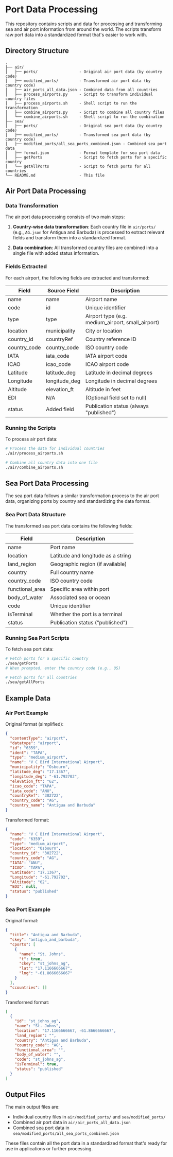 # Port Data Processing

This repository contains scripts and data for processing and transforming sea and air port information from around the world. The scripts transform raw port data into a standardized format that's easier to work with.

## Directory Structure

```
.
├── air/
│   ├── ports/                  - Original air port data (by country code)
│   ├── modified_ports/         - Transformed air port data (by country code)
│   ├── air_ports_all_data.json - Combined data from all countries
│   ├── process_airports.py     - Script to transform individual country files
│   ├── process_airports.sh     - Shell script to run the transformation
│   ├── combine_airports.py     - Script to combine all country files
│   └── combine_airports.sh     - Shell script to run the combination
├── sea/
│   ├── ports/                  - Original sea port data (by country code)
│   ├── modified_ports/         - Transformed sea port data (by country code)
│   ├── modified_ports/all_sea_ports_combined.json - Combined sea port data
│   ├── format.json             - Format template for sea port data
│   ├── getPorts                - Script to fetch ports for a specific country
│   └── getAllPorts             - Script to fetch ports for all countries
└── README.md                   - This file
```

## Air Port Data Processing

### Data Transformation

The air port data processing consists of two main steps:

1. **Country-wise data transformation**: Each country file in `air/ports/` (e.g., `AG.json` for Antigua and Barbuda) is processed to extract relevant fields and transform them into a standardized format.

2. **Data combination**: All transformed country files are combined into a single file with added status information.

### Fields Extracted

For each airport, the following fields are extracted and transformed:

| Field        | Source Field  | Description                                       |
| ------------ | ------------- | ------------------------------------------------- |
| name         | name          | Airport name                                      |
| code         | id            | Unique identifier                                 |
| type         | type          | Airport type (e.g. medium_airport, small_airport) |
| location     | municipality  | City or location                                  |
| country_id   | countryRef    | Country reference ID                              |
| country_code | country_code  | ISO country code                                  |
| IATA         | iata_code     | IATA airport code                                 |
| ICAO         | icao_code     | ICAO airport code                                 |
| Latitude     | latitude_deg  | Latitude in decimal degrees                       |
| Longitude    | longitude_deg | Longitude in decimal degrees                      |
| Altitude     | elevation_ft  | Altitude in feet                                  |
| EDI          | N/A           | (Optional field set to null)                      |
| status       | Added field   | Publication status (always "published")           |

### Running the Scripts

To process air port data:

```bash
# Process the data for individual countries
./air/process_airports.sh

# Combine all country data into one file
./air/combine_airports.sh
```

## Sea Port Data Processing

The sea port data follows a similar transformation process to the air port data, organizing ports by country and standardizing the data format.

### Sea Port Data Structure

The transformed sea port data contains the following fields:

| Field           | Description                        |
| --------------- | ---------------------------------- |
| name            | Port name                          |
| location        | Latitude and longitude as a string |
| land_region     | Geographic region (if available)   |
| country         | Full country name                  |
| country_code    | ISO country code                   |
| functional_area | Specific area within port          |
| body_of_water   | Associated sea or ocean            |
| code            | Unique identifier                  |
| isTerminal      | Whether the port is a terminal     |
| status          | Publication status ("published")   |

### Running Sea Port Scripts

To fetch sea port data:

```bash
# Fetch ports for a specific country
./sea/getPorts
# When prompted, enter the country code (e.g., US)

# Fetch ports for all countries
./sea/getAllPorts
```

## Example Data

### Air Port Example

Original format (simplified):

```json
{
  "contentType": "airport",
  "datatype": "airport",
  "id": "6359",
  "ident": "TAPA",
  "type": "medium_airport",
  "name": "V C Bird International Airport",
  "municipality": "Osbourn",
  "latitude_deg": "17.1367",
  "longitude_deg": "-61.792702",
  "elevation_ft": "62",
  "icao_code": "TAPA",
  "iata_code": "ANU",
  "countryRef": "302722",
  "country_code": "AG",
  "country_name": "Antigua and Barbuda"
}
```

Transformed format:

```json
{
  "name": "V C Bird International Airport",
  "code": "6359",
  "type": "medium_airport",
  "location": "Osbourn",
  "country_id": "302722",
  "country_code": "AG",
  "IATA": "ANU",
  "ICAO": "TAPA",
  "Latitude": "17.1367",
  "Longitude": "-61.792702",
  "Altitude": "62",
  "EDI": null,
  "status": "published"
}
```

### Sea Port Example

Original format:

```json
{
  "title": "Antigua and Barbuda",
  "ckey": "antigua_and_barbuda",
  "cports": [
    {
      "name": "St. Johns",
      "t": true,
      "ckey": "st_johns_ag",
      "lat": "17.1166666667",
      "lng": "-61.8666666667"
    }
  ],
  "ccountries": []
}
```

Transformed format:

```json
[
  {
    "id": "st_johns_ag",
    "name": "St. Johns",
    "location": "17.1166666667, -61.8666666667",
    "land_region": "",
    "country": "Antigua and Barbuda",
    "country_code": "AG",
    "functional_area": "",
    "body_of_water": "",
    "code": "st_johns_ag",
    "isTerminal": true,
    "status": "published"
  }
]
```

## Output Files

The main output files are:

- Individual country files in `air/modified_ports/` and `sea/modified_ports/`
- Combined air port data in `air/air_ports_all_data.json`
- Combined sea port data in `sea/modified_ports/all_sea_ports_combined.json`

These files contain all the port data in a standardized format that's ready for use in applications or further processing.


<!-- adding comments -->

